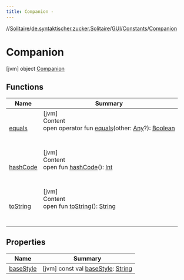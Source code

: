 ```yaml
---
title: Companion -
---
```

//[Solitaire](../../../../index.md)/[de.syntaktischer.zucker.Solitaire](../../../index.md)/[GUI](../../index.md)/[Constants](../index.md)/[Companion](index.md)



# Companion  
 [jvm] object [Companion](index.md)   


## Functions  
  
|  Name|  Summary| 
|---|---|
| <a name="kotlin/Any/equals/#kotlin.Any?/PointingToDeclaration/"></a>[equals](../../../-undoable-command/index.md#%5Bkotlin%2FAny%2Fequals%2F%23kotlin.Any%3F%2FPointingToDeclaration%2F%5D%2FFunctions%2F-850997695)| <a name="kotlin/Any/equals/#kotlin.Any?/PointingToDeclaration/"></a>[jvm]  <br>Content  <br>open operator fun [equals](../../../-undoable-command/index.md#%5Bkotlin%2FAny%2Fequals%2F%23kotlin.Any%3F%2FPointingToDeclaration%2F%5D%2FFunctions%2F-850997695)(other: [Any](https://kotlinlang.org/api/latest/jvm/stdlib/kotlin/-any/index.html)?): [Boolean](https://kotlinlang.org/api/latest/jvm/stdlib/kotlin/-boolean/index.html)  <br><br><br>
| <a name="kotlin/Any/hashCode/#/PointingToDeclaration/"></a>[hashCode](../../../-undoable-command/index.md#%5Bkotlin%2FAny%2FhashCode%2F%23%2FPointingToDeclaration%2F%5D%2FFunctions%2F-850997695)| <a name="kotlin/Any/hashCode/#/PointingToDeclaration/"></a>[jvm]  <br>Content  <br>open fun [hashCode](../../../-undoable-command/index.md#%5Bkotlin%2FAny%2FhashCode%2F%23%2FPointingToDeclaration%2F%5D%2FFunctions%2F-850997695)(): [Int](https://kotlinlang.org/api/latest/jvm/stdlib/kotlin/-int/index.html)  <br><br><br>
| <a name="kotlin/Any/toString/#/PointingToDeclaration/"></a>[toString](../../../-undoable-command/index.md#%5Bkotlin%2FAny%2FtoString%2F%23%2FPointingToDeclaration%2F%5D%2FFunctions%2F-850997695)| <a name="kotlin/Any/toString/#/PointingToDeclaration/"></a>[jvm]  <br>Content  <br>open fun [toString](../../../-undoable-command/index.md#%5Bkotlin%2FAny%2FtoString%2F%23%2FPointingToDeclaration%2F%5D%2FFunctions%2F-850997695)(): [String](https://kotlinlang.org/api/latest/jvm/stdlib/kotlin/-string/index.html)  <br><br><br>


## Properties  
  
|  Name|  Summary| 
|---|---|
| <a name="de.syntaktischer.zucker.Solitaire/GUI.Constants.Companion/baseStyle/#/PointingToDeclaration/"></a>[baseStyle](base-style.md)| <a name="de.syntaktischer.zucker.Solitaire/GUI.Constants.Companion/baseStyle/#/PointingToDeclaration/"></a> [jvm] const val [baseStyle](base-style.md): [String](https://kotlinlang.org/api/latest/jvm/stdlib/kotlin/-string/index.html)   <br>

